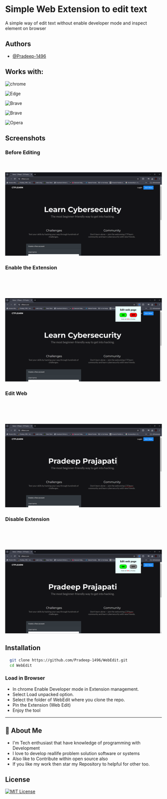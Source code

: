 
# Simple Web Extension to edit text 

A simple way of edit text without enable developer mode and inspect element on browser

## Authors

- [@Pradeep-1496](https://github.com/Pradeep-1496)


## Works with:

![chrome](https://img.shields.io/badge/Google_chrome-4285F4?style=for-the-badge&logo=Google-chrome&logoColor=white)

![Edge](https://img.shields.io/badge/Microsoft_Edge-0078D7?style=for-the-badge&logo=Microsoft-edge&logoColor=white)

![Brave](https://img.shields.io/badge/Brave-FF1B2D?style=for-the-badge&logo=Brave&logoColor=white)

![Brave](https://img.shields.io/badge/Firefox_Browser-FF7139?style=for-the-badge&logo=Firefox-Browser&logoColor=white)

![Opera](https://img.shields.io/badge/Opera-FF1B2D?style=for-the-badge&logo=Opera&logoColor=white)

## Screenshots

### Before Editing
 
 
 
![Beforet](Screenshots/Before.png)
---
### Enable the Extension 
 

  
![On](Screenshots/WhileOn.png)
---
### Edit Web 
 

  
![EDit](Screenshots/Edit.png)
---
### Disable Extension
 

  
![Off](Screenshots/Off.png)
---

## Installation



```bash
  git clone https://github.com/Pradeep-1496/WebEdit.git
  cd WebEdit
```

### Load in Browser

- In chrome Enable Developer mode in Extension management.
- Select Load unpacked option.
- Select the folder of WebEdit where you clone the repo.
- Pin the Extension (Web Edit)
- Enjoy the tool

---

## 🚀 About Me
- I'm Tech enthusiast that have knowledge of programming with Development 
- I love to develop reallife problem solution software or systems
- Also like to Contribute within open source also
- If you like my work then star my Repository to helpful for other too.




## License

[![MIT License](https://img.shields.io/badge/License-MIT-green.svg)]([https://choosealicense.com/licenses/mit/](https://github.com/Pradeep-1496/WebEdit/blob/main/LICENSE.txt))

